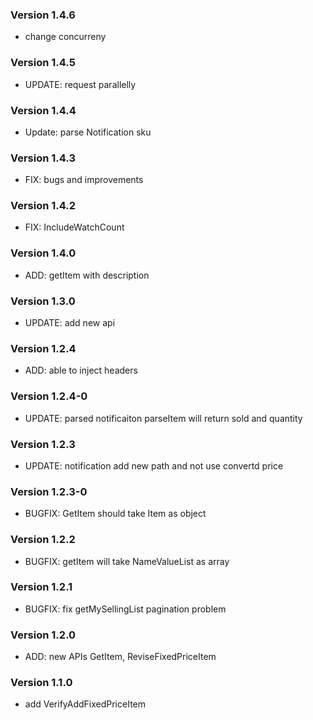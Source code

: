 ### Version 1.4.6
- change concurreny

### Version 1.4.5
- UPDATE: request parallelly

### Version 1.4.4
- Update: parse Notification sku

### Version 1.4.3
- FIX: bugs and improvements

### Version 1.4.2
- FIX: IncludeWatchCount

### Version 1.4.0
- ADD: getItem with description

### Version 1.3.0
- UPDATE: add new api

### Version 1.2.4
- ADD: able to inject headers

### Version 1.2.4-0
- UPDATE: parsed notificaiton parseItem will return sold and quantity

### Version 1.2.3
- UPDATE: notification add new path and not use convertd price

### Version 1.2.3-0
- BUGFIX: GetItem should take Item as object

### Version 1.2.2
- BUGFIX: getItem will take NameValueList as array

### Version 1.2.1
- BUGFIX: fix getMySellingList pagination problem

### Version 1.2.0
- ADD: new APIs GetItem, ReviseFixedPriceItem

### Version 1.1.0
- add VerifyAddFixedPriceItem
